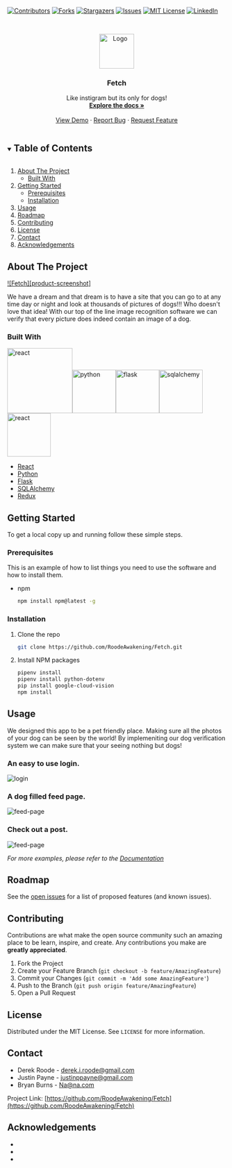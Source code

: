 <!--
*** Thanks for checking out the Best-README-Template. If you have a suggestion
*** that would make this better, please fork the repo and create a pull request
*** or simply open an issue with the tag "enhancement".
*** Thanks again! Now go create something AMAZING! :D
***
***
***
*** To avoid retyping too much info. Do a search and replace for the following:
*** RoodeAwakening, Fetch, twitter_handle, derek.i.roode@gmail.com, Fetch, project_description
-->



<!-- PROJECT SHIELDS -->
<!--
*** I'm using markdown "reference style" links for readability.
*** Reference links are enclosed in brackets [ ] instead of parentheses ( ).
*** See the bottom of this document for the declaration of the reference variables
*** for contributors-url, forks-url, etc. This is an optional, concise syntax you may use.
*** https://www.markdownguide.org/basic-syntax/#reference-style-links
-->
[![Contributors][contributors-shield]][contributors-url]
[![Forks][forks-shield]][forks-url]
[![Stargazers][stars-shield]][stars-url]
[![Issues][issues-shield]][issues-url]
[![MIT License][license-shield]][license-url]
[![LinkedIn][linkedin-shield]][linkedin-url]



<!-- PROJECT LOGO -->
<br />
<p align="center">
  <a href="https://github.com/RoodeAwakening/Fetch">
    <img src="images/fetch_logo_transparent.png" alt="Logo" width="80" height="80">
  </a>

  <h3 align="center">Fetch</h3>

  <p align="center">
    Like instigram but its only for dogs!
    <br />
    <a href="https://github.com/RoodeAwakening/Fetch/wiki"><strong>Explore the docs »</strong></a>
    <br />
    <br />
    <a href="https://github.com/RoodeAwakening/Fetch">View Demo</a>
    ·
    <a href="https://github.com/RoodeAwakening/Fetch/issues">Report Bug</a>
    ·
    <a href="https://github.com/RoodeAwakening/Fetch/issues">Request Feature</a>
  </p>
</p>



<!-- TABLE OF CONTENTS -->
<details open="open">
  <summary><h2 style="display: inline-block">Table of Contents</h2></summary>
  <ol>
    <li>
      <a href="#about-the-project">About The Project</a>
      <ul>
        <li><a href="#built-with">Built With</a></li>
      </ul>
    </li>
    <li>
      <a href="#getting-started">Getting Started</a>
      <ul>
        <li><a href="#prerequisites">Prerequisites</a></li>
        <li><a href="#installation">Installation</a></li>
      </ul>
    </li>
    <li><a href="#usage">Usage</a></li>
    <li><a href="#roadmap">Roadmap</a></li>
    <li><a href="#contributing">Contributing</a></li>
    <li><a href="#license">License</a></li>
    <li><a href="#contact">Contact</a></li>
    <li><a href="#acknowledgements">Acknowledgements</a></li>
  </ol>
</details>



<!-- ABOUT THE PROJECT -->
## About The Project

[![Fetch][product-screenshot]](https://example.com)

We have a dream and that dream is to have a site that you can go to at any time day or night and look at thousands of pictures of dogs!!! Who doesn't love that idea! With our top of the line image recognition software we can verify that every picture does indeed contain an image of a dog.

### Built With
<img src="images/react.svg " alt="react" width="150"/><img src="images/python.svg " alt="python" width="100"/><img src="images/flask.png " alt="flask" width="100"/><img src="images/sqlalchemy.png " alt="sqlalchemy" width="100"/><img src="images/redux.png " alt="react" width="100"/>





* [React](https://reactjs.org/docs/hooks-effect.html)
* [Python](https://www.python.org/)
* [Flask](https://flask.palletsprojects.com/en/1.1.x/)
* [SQLAlchemy](https://www.sqlalchemy.org/)
* [Redux](https://redux.js.org/)




<!-- GETTING STARTED -->
## Getting Started

To get a local copy up and running follow these simple steps.

### Prerequisites

This is an example of how to list things you need to use the software and how to install them.
* npm
  ```sh
  npm install npm@latest -g
  ```

### Installation

1. Clone the repo
   ```sh
   git clone https://github.com/RoodeAwakening/Fetch.git
   ```
2. Install NPM packages
   ```sh
   pipenv install
   pipenv install python-dotenv
   pip install google-cloud-vision
   npm install
   ```



<!-- USAGE EXAMPLES -->
## Usage

We designed this app to be a pet friendly place. Making sure all the photos of your dog can be seen by the world! By implemeniting our dog verification system we can make sure that your seeing nothing but dogs!

### An easy to use login.
<img src="images/github/1.PNG" alt="login" >

### A dog filled feed page.
<img src="images/github/2.PNG" alt="feed-page" >


### Check out a post.
<img src="images/github/3.PNG" alt="feed-page" >


_For more examples, please refer to the [Documentation](https://github.com/RoodeAwakening/Fetch/wiki)_



<!-- ROADMAP -->
## Roadmap

See the [open issues](https://github.com/RoodeAwakening/Fetch/issues) for a list of proposed features (and known issues).



<!-- CONTRIBUTING -->
## Contributing

Contributions are what make the open source community such an amazing place to be learn, inspire, and create. Any contributions you make are **greatly appreciated**.

1. Fork the Project
2. Create your Feature Branch (`git checkout -b feature/AmazingFeature`)
3. Commit your Changes (`git commit -m 'Add some AmazingFeature'`)
4. Push to the Branch (`git push origin feature/AmazingFeature`)
5. Open a Pull Request



<!-- LICENSE -->
## License

Distributed under the MIT License. See `LICENSE` for more information.



<!-- CONTACT -->
## Contact

* Derek Roode - derek.i.roode@gmail.com
* Justin Payne - justinppayne@gmail.com
* Bryan Burns - Na@na.com

Project Link: [https://github.com/RoodeAwakening/Fetch](https://github.com/RoodeAwakening/Fetch)



<!-- ACKNOWLEDGEMENTS -->
## Acknowledgements

* []()
* []()
* []()





<!-- MARKDOWN LINKS & IMAGES -->
<!-- https://www.markdownguide.org/basic-syntax/#reference-style-links -->
[contributors-shield]: https://img.shields.io/github/contributors/RoodeAwakening/Fetch.svg?style=for-the-badge
[contributors-url]: https://github.com/RoodeAwakening/Fetch/graphs/contributors
[forks-shield]: https://img.shields.io/github/forks/RoodeAwakening/Fetch.svg?style=for-the-badge
[forks-url]: https://github.com/RoodeAwakening/Fetch/network/members
[stars-shield]: https://img.shields.io/github/stars/RoodeAwakening/Fetch.svg?style=for-the-badge
[stars-url]: https://github.com/RoodeAwakening/Fetch/stargazers
[issues-shield]: https://img.shields.io/github/issues/RoodeAwakening/Fetch.svg?style=for-the-badge
[issues-url]: https://github.com/RoodeAwakening/Fetch/issues
[license-shield]: https://img.shields.io/github/license/RoodeAwakening/Fetch.svg?style=for-the-badge
[license-url]: https://github.com/RoodeAwakening/Fetch/blob/master/LICENSE.txt
[linkedin-shield]: https://img.shields.io/badge/-LinkedIn-black.svg?style=for-the-badge&logo=linkedin&colorB=555
[linkedin-url]: https://www.linkedin.com/in/derek-roode-9014a796/
